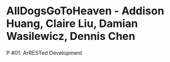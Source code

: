 # AllDogsGoToHeaven - Addison Huang, Claire Liu, Damian Wasilewicz, Dennis Chen
P #01: ArRESTed Development
